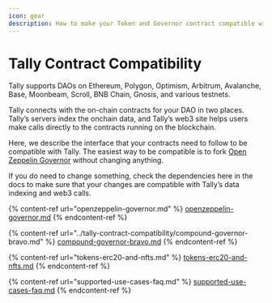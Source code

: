 ```yaml
---
icon: gear
description: How to make your Token and Governor contract compatible with Tally
---
```


# Tally Contract Compatibility

Tally supports DAOs on Ethereum, Polygon, Optimism, Arbitrum, Avalanche, Base, Moonbeam, Scroll, BNB Chain, Gnosis, and various testnets.

Tally connects with the on-chain contracts for your DAO in two places. Tally’s servers index the onchain data, and Tally’s web3 site helps users make calls directly to the contracts running on the blockchain.

Here, we describe the interface that your contracts need to follow to be compatible with Tally. The easiest way to be compatible is to fork [Open Zeppelin Governor](https://wizard.openzeppelin.com/) without changing anything.&#x20;

If you do need to change something, check the dependencies here in the docs to make sure that your changes are compatible with Tally’s data indexing and web3 calls.

{% content-ref url="openzeppelin-governor.md" %}
[openzeppelin-governor.md](openzeppelin-governor.md)
{% endcontent-ref %}

{% content-ref url="../tally-contract-compatibility/compound-governor-bravo.md" %}
[compound-governor-bravo.md](../tally-contract-compatibility/compound-governor-bravo.md)
{% endcontent-ref %}

{% content-ref url="tokens-erc20-and-nfts.md" %}
[tokens-erc20-and-nfts.md](tokens-erc20-and-nfts.md)
{% endcontent-ref %}

{% content-ref url="supported-use-cases-faq.md" %}
[supported-use-cases-faq.md](supported-use-cases-faq.md)
{% endcontent-ref %}
